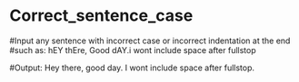 # Correct_sentence_case
#Input any sentence with incorrect case or incorrect indentation at the end 
#such as: hEY thEre, Good dAY.i wont include space after fullstop

#Output: Hey there, good day. I wont include space after fullstop.
